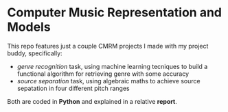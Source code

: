 # Computer Music Representation and Models

This repo features just a couple CMRM projects I made with my project buddy, specifically:
- *genre recognition* task, using machine learning tecniques to build a functional algorithm for retrieving genre with some accuracy
- *source separation* task, using algebraic maths to achieve source sepatation in four different pitch ranges

Both are coded in **Python** and explained in a relative **report**.
